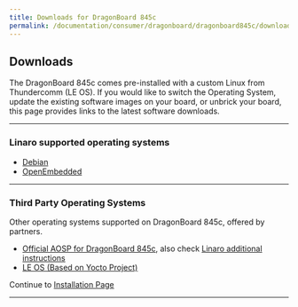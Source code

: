 ```yaml
---
title: Downloads for DragonBoard 845c
permalink: /documentation/consumer/dragonboard/dragonboard845c/downloads/
---
```

## Downloads

The DragonBoard 845c comes pre-installed with a custom Linux from Thundercomm (LE OS). If you would like to switch the Operating System, update the existing software images on your board, or unbrick your board, this page provides links to the latest software downloads.

***

### Linaro supported operating systems

- [Debian](debian.md)
- [OpenEmbedded](open-embedded.md)

***

### Third Party Operating Systems

Other operating systems supported on DragonBoard 845c, offered by partners.

- [Official AOSP for DragonBoard 845c](https://source.android.com/setup/build/devices#845cdragonboard), also check [Linaro additional instructions](https://wiki.linaro.org/AOSP/db845c)
- [LE OS (Based on Yocto Project)](https://thundercomm.s3.ap-northeast-1.amazonaws.com/shop/doc/1544580412842651/A845-2.160400.10.00120.1-P1-R-V01-201902221852_jde5r6s9xw.zip) 

Continue to [Installation Page](../installation/)

***
